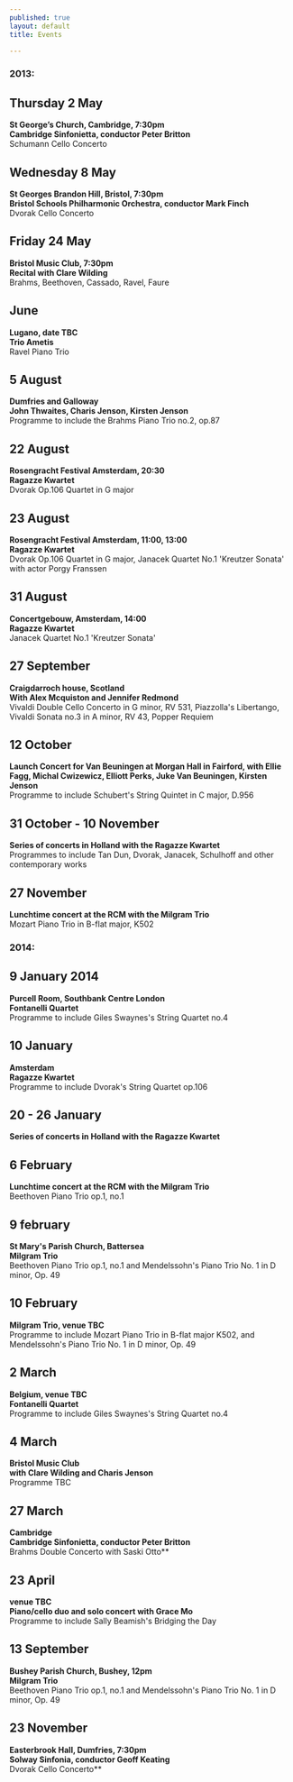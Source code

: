 ```yaml
---
published: true
layout: default
title: Events

---
```


### 2013:


## Thursday 2 May  

**St George’s Church, Cambridge, 7:30pm  
Cambridge Sinfonietta, conductor Peter Britton**  
Schumann Cello Concerto

## Wednesday 8 May 

**St Georges Brandon Hill, Bristol, 7:30pm  
Bristol Schools Philharmonic Orchestra, conductor Mark Finch**  
Dvorak Cello Concerto

## Friday 24 May

**Bristol Music Club, 7:30pm  
Recital with Clare Wilding**  
Brahms, Beethoven, Cassado, Ravel, Faure

## June

**Lugano, date TBC  
Trio Ametis**  
Ravel Piano Trio

## 5 August

**Dumfries and Galloway  
John Thwaites, Charis Jenson, Kirsten Jenson**  
Programme to include the Brahms Piano Trio no.2, op.87

## 22 August

**Rosengracht Festival Amsterdam, 20:30  
Ragazze Kwartet**  
Dvorak Op.106 Quartet in G major

## 23 August

**Rosengracht Festival Amsterdam, 11:00, 13:00  
Ragazze Kwartet**  
Dvorak Op.106 Quartet in G major, Janacek Quartet No.1 'Kreutzer Sonata' with actor Porgy Franssen

## 31 August

**Concertgebouw, Amsterdam, 14:00  
Ragazze Kwartet**  
Janacek Quartet No.1 'Kreutzer Sonata'

## 27 September

**Craigdarroch house, Scotland  
With Alex Mcquiston and Jennifer Redmond**  
Vivaldi Double Cello Concerto in G minor, RV 531, Piazzolla's Libertango, Vivaldi Sonata no.3 in A minor, RV 43, Popper Requiem

## 12 October

**Launch Concert for Van Beuningen  at Morgan Hall in Fairford,
with Ellie Fagg, Michal Cwizewicz, Elliott Perks, Juke Van Beuningen, Kirsten Jenson**  
Programme to include Schubert's String Quintet in C major, D.956

## 31 October - 10 November

**Series of concerts in Holland with the 
Ragazze Kwartet**  
Programmes to include Tan Dun, Dvorak, Janacek, Schulhoff and other contemporary works

## 27 November

**Lunchtime concert at the RCM with the Milgram Trio**  
Mozart Piano Trio in B-flat major, K502


### 2014:


## 9 January 2014

**Purcell Room, Southbank Centre London  
Fontanelli Quartet**  
Programme to include Giles Swaynes's String Quartet no.4

## 10 January

**Amsterdam  
Ragazze Kwartet**  
Programme to include Dvorak's String Quartet op.106

## 20 - 26 January

**Series of concerts in Holland with the 
Ragazze Kwartet**  

## 6 February

**Lunchtime concert at the RCM with the Milgram Trio**  
Beethoven Piano Trio op.1, no.1

## 9 february

**St Mary's Parish Church, Battersea  
Milgram Trio**  
Beethoven Piano Trio op.1, no.1 and Mendelssohn's Piano Trio No. 1 in D minor, Op. 49

## 10 February

**Milgram Trio, venue TBC**  
Programme to include Mozart Piano Trio in B-flat major K502, and Mendelssohn's Piano Trio No. 1 in D minor, Op. 49

## 2 March

**Belgium, venue TBC  
Fontanelli Quartet**  
Programme to include Giles Swaynes's String Quartet no.4

## 4 March

**Bristol Music Club  
with Clare Wilding and Charis Jenson**  
Programme TBC

## 27 March

**Cambridge  
Cambridge Sinfonietta, conductor Peter Britton**  
Brahms Double Concerto with Saski Otto**  

## 23 April

**venue TBC  
Piano/cello duo and solo concert with Grace Mo**  
Programme to include Sally Beamish's Bridging the Day

## 13 September

**Bushey Parish Church, Bushey, 12pm  
Milgram Trio**  
Beethoven Piano Trio op.1, no.1 and Mendelssohn's Piano Trio No. 1 in D minor, Op. 49

## 23 November

**Easterbrook Hall, Dumfries, 7:30pm  
Solway Sinfonia, conductor Geoff Keating**  
Dvorak Cello Concerto**

